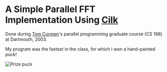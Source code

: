 # A Simple Parallel FFT Implementation Using [Cilk](http://supertech.csail.mit.edu/cilk/)

Done during [Tom Cormen](http://www.cs.dartmouth.edu/~thc/)'s parallel
programming graduate course (CS 188) at Dartmouth, 2003.

My program was the fastest in the class, for which I won a hand-painted puck!

![Prize puck](http://cloud.github.com/downloads/ailiev/fft-cilk/cilk-prize.jpg)

